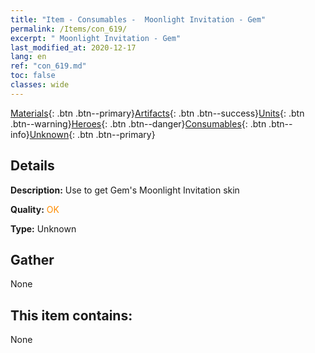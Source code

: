 ```yaml
---
title: "Item - Consumables -  Moonlight Invitation - Gem"
permalink: /Items/con_619/
excerpt: " Moonlight Invitation - Gem"
last_modified_at: 2020-12-17
lang: en
ref: "con_619.md"
toc: false
classes: wide
---
```

 [Materials](/Items/){: .btn .btn--primary}[Artifacts](/Items/Artifacts/){: .btn .btn--success}[Units](/Items/Units/){: .btn .btn--warning}[Heroes](/Items/Heroes/){: .btn .btn--danger}[Consumables](/Items/Consumables/){: .btn .btn--info}[Unknown](/Items/Unknown/){: .btn .btn--primary}

## Details
 **Description:** Use to get Gem's Moonlight Invitation skin

 **Quality:** <span style="color: #FF8C00">OK</span>

 **Type:** Unknown

## Gather

  None

## This item contains:

  None

